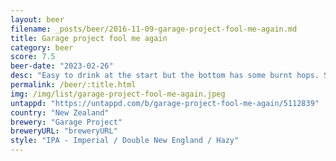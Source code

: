 ```yaml
---
layout: beer
filename: _posts/beer/2016-11-09-garage-project-fool-me-again.md
title: Garage project fool me again
category: beer
score: 7.5
beer-date: "2023-02-26"
desc: "Easy to drink at the start but the bottom has some burnt hops. Still decent"
permalink: /beer/:title.html
img: /img/list/garage-project-fool-me-again.jpeg
untappd: "https://untappd.com/b/garage-project-fool-me-again/5112839"
country: "New Zealand"
brewery: "Garage Project"
breweryURL: "breweryURL"
style: "IPA - Imperial / Double New England / Hazy"
---
```


